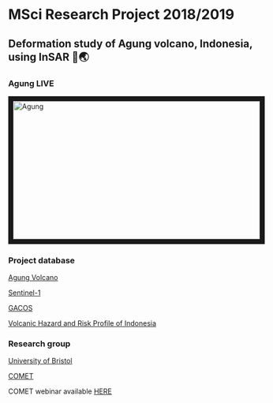 # MSci Research Project 2018/2019

## Deformation study of Agung volcano, Indonesia, using InSAR :satellite::earth_asia:

### Agung LIVE
<a href="https://www.youtube.com/embed/8xO8ukzrOh0" target="_blank"><img src="https://d3hne3c382ip58.cloudfront.net/files/uploads/bookmundi/resized/cmsfeatured/mount-agung-hike-1521015718-1000X561.jpg" 
alt="Agung" width="500" height="280" border="10" /></a>

### Project database
[Agung Volcano](https://volcano.si.edu/volcano.cfm?vn=264020)

[Sentinel-1](https://scihub.copernicus.eu/dhus/)

[GACOS](http://ceg-research.ncl.ac.uk/v2/gacos/)

[Volcanic Hazard and Risk Profile of Indonesia](http://globalvolcanomodel.org/wp-content/uploads/2015/08/Appendix-B-Region-6-Indonesia.pdf)

### Research group
[University of Bristol](http://www.bristol.ac.uk/earthsciences/)

[COMET](http://comet.nerc.ac.uk/)

COMET webinar available [HERE](https://www.youtube.com/channel/UCtFDytX1hgjvlS4NH48M2oQ/videos)
